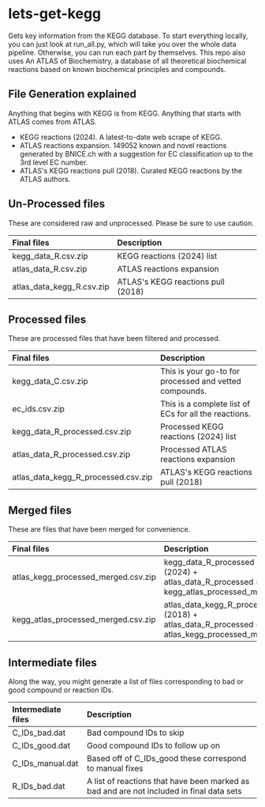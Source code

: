 # lets-get-kegg
Gets key information from the KEGG database. To start everything locally, you can just look at run_all.py, which will take you over the whole data pipeline. Otherwise, you can run each part by themselves. This repo also uses An ATLAS of Biochemistry, a database of all theoretical biochemical reactions based on known biochemical principles and compounds. 

## File Generation explained
Anything that begins with KEGG is from KEGG. Anything that starts with ATLAS comes from ATLAS.
- KEGG reactions (2024). A latest-to-date web scrape of KEGG.
- ATLAS reactions expansion. 149052 known and novel reactions generated by BNICE.ch with a suggestion for EC classification up to the 3rd level EC number.
- ATLAS's KEGG reactions pull (2018). Curated KEGG reactions by the ATLAS authors.

## Un-Processed files

These are considered raw and unprocessed. Please be sure to use caution.

| Final files | Description |
| :---        |    :----   |
| kegg_data_R.csv.zip | KEGG reactions (2024) list |
| atlas_data_R.csv.zip | ATLAS reactions expansion |
| atlas_data_kegg_R.csv.zip | ATLAS's KEGG reactions pull (2018) |

## Processed files

These are processed files that have been filtered and processed.

| Final files | Description |
| :---        |    :----   |
| kegg_data_C.csv.zip | This is your go-to for processed and vetted compounds. |
| ec_ids.csv.zip | This is a complete list of ECs for all the reactions. |
| kegg_data_R_processed.csv.zip | Processed KEGG reactions (2024) list |
| atlas_data_R_processed.csv.zip | Processed ATLAS reactions expansion |
| atlas_data_kegg_R_processed.csv.zip | ATLAS's KEGG reactions pull (2018) |

## Merged files

These are files that have been merged for convenience.

| Final files | Description |
| :---        |    :----   |
| atlas_kegg_processed_merged.csv.zip | kegg_data_R_processed (2024) + atlas_data_R_processed = kegg_atlas_processed_merged |
| kegg_atlas_processed_merged.csv.zip | atlas_data_kegg_R_processed (2018) + atlas_data_R_processed = atlas_kegg_processed_merged |



## Intermediate files

Along the way, you might generate a list of files corresponding to bad or good compound or reaction IDs.

| Intermediate files | Description |
| :---        |    :----   |
| C_IDs_bad.dat | Bad compound IDs to skip |
| C_IDs_good.dat | Good compound IDs to follow up on |
| C_IDs_manual.dat | Based off of C_IDs_good these correspond to manual fixes |
| R_IDs_bad.dat | A list of reactions that have been marked as bad and are not included in final data sets |

